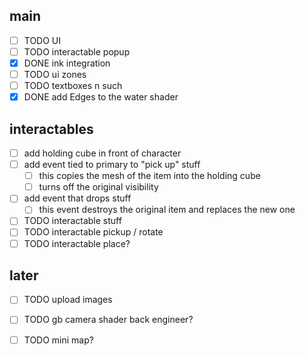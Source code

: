 ## main
- [ ] TODO UI
- [ ] TODO interactable popup
- [x] DONE ink integration
- [ ] TODO ui zones
- [ ] TODO textboxes n such
- [x] DONE add Edges to the water shader
## interactables
- [ ] add holding cube in front of character
- [ ] add event tied to primary to "pick up" stuff
  - [ ] this copies the mesh of the item into the holding cube
  - [ ] turns off the original visibility
- [ ] add event that drops stuff
  - [ ] this event destroys the original item and replaces the new one
- [ ] TODO interactable stuff
- [ ] TODO interactable pickup / rotate 
- [ ] TODO interactable place?
## later
- [ ] TODO upload images
- [ ] TODO gb camera shader back engineer?
- [ ] TODO mini map?

